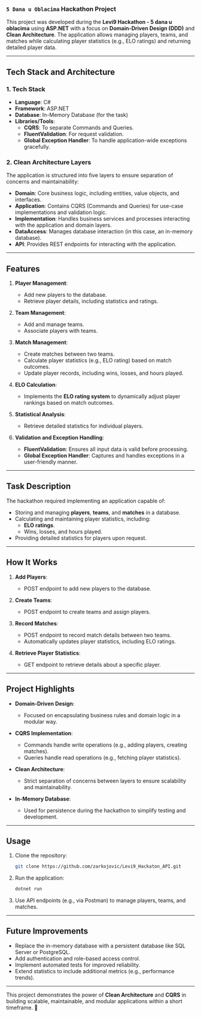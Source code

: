 ### `5 Dana u Oblacima` Hackathon Project

This project was developed during the **Levi9 Hackathon - 5 dana u oblacima** using **ASP.NET** with a focus on **Domain-Driven Design (DDD)** and **Clean Architecture**. The application allows managing players, teams, and matches while calculating player statistics (e.g., ELO ratings) and returning detailed player data.

---

## **Tech Stack and Architecture**

### **1. Tech Stack**
- **Language**: C#
- **Framework**: ASP.NET
- **Database**: In-Memory Database (for the task)
- **Libraries/Tools**:
  - **CQRS**: To separate Commands and Queries.
  - **FluentValidation**: For request validation.
  - **Global Exception Handler**: To handle application-wide exceptions gracefully.

### **2. Clean Architecture Layers**
The application is structured into five layers to ensure separation of concerns and maintainability:
- **Domain**: Core business logic, including entities, value objects, and interfaces.
- **Application**: Contains CQRS (Commands and Queries) for use-case implementations and validation logic.
- **Implementation**: Handles business services and processes interacting with the application and domain layers.
- **DataAccess**: Manages database interaction (in this case, an in-memory database).
- **API**: Provides REST endpoints for interacting with the application.

---

## **Features**

1. **Player Management**:
   - Add new players to the database.
   - Retrieve player details, including statistics and ratings.

2. **Team Management**:
   - Add and manage teams.
   - Associate players with teams.

3. **Match Management**:
   - Create matches between two teams.
   - Calculate player statistics (e.g., ELO rating) based on match outcomes.
   - Update player records, including wins, losses, and hours played.

4. **ELO Calculation**:
   - Implements the **ELO rating system** to dynamically adjust player rankings based on match outcomes.

5. **Statistical Analysis**:
   - Retrieve detailed statistics for individual players.

6. **Validation and Exception Handling**:
   - **FluentValidation**: Ensures all input data is valid before processing.
   - **Global Exception Handler**: Captures and handles exceptions in a user-friendly manner.

---

## **Task Description**

The hackathon required implementing an application capable of:
- Storing and managing **players**, **teams**, and **matches** in a database.
- Calculating and maintaining player statistics, including:
  - **ELO ratings**.
  - Wins, losses, and hours played.
- Providing detailed statistics for players upon request.

---

## **How It Works**

1. **Add Players**:
   - POST endpoint to add new players to the database.

2. **Create Teams**:
   - POST endpoint to create teams and assign players.

3. **Record Matches**:
   - POST endpoint to record match details between two teams.
   - Automatically updates player statistics, including ELO ratings.

4. **Retrieve Player Statistics**:
   - GET endpoint to retrieve details about a specific player.

---

## **Project Highlights**

- **Domain-Driven Design**:
  - Focused on encapsulating business rules and domain logic in a modular way.

- **CQRS Implementation**:
  - Commands handle write operations (e.g., adding players, creating matches).
  - Queries handle read operations (e.g., fetching player statistics).

- **Clean Architecture**:
  - Strict separation of concerns between layers to ensure scalability and maintainability.

- **In-Memory Database**:
  - Used for persistence during the hackathon to simplify testing and development.

---

## **Usage**

1. Clone the repository:
   ```bash
   git clone https://github.com/zarkojovic/Levi9_Hackaton_API.git
   ```

2. Run the application:
   ```bash
   dotnet run
   ```

3. Use API endpoints (e.g., via Postman) to manage players, teams, and matches.

---

## **Future Improvements**
- Replace the in-memory database with a persistent database like SQL Server or PostgreSQL.
- Add authentication and role-based access control.
- Implement automated tests for improved reliability.
- Extend statistics to include additional metrics (e.g., performance trends).

---

This project demonstrates the power of **Clean Architecture** and **CQRS** in building scalable, maintainable, and modular applications within a short timeframe. 🎉

